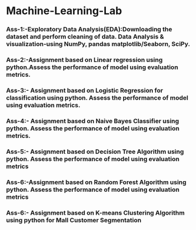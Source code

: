 # Machine-Learning-Lab

<h3>Ass-1:-Exploratory Data Analysis(EDA):Downloading the dataset and perform cleaning of data. Data 
Analysis & visualization-using NumPy, pandas matplotlib/Seaborn, SciPy.</h3>

<h3>Ass-2:-Assignment based on Linear regression using python.Assess the performance of model using 
evaluation metrics. </h3>

<h3>Ass-3:- Assignment based on Logistic Regression for classification using python. Assess the performance 
of model using evaluation metrics. </h3>

<h3>Ass-4:- Assignment based on Naive Bayes Classifier using python. Assess the performance of model using 
evaluation metrics.</h3>

<h3>Ass-5:- Assignment based on Decision Tree Algorithm using python. Assess the performance of model 
using evaluation metrics </h3>

<h3>Ass-6:-Assignment based on Random Forest Algorithm using python. Assess the performance of model 
using evaluation metrics </h3>

<h3>Ass-6:- Assignment based on K-means Clustering Algorithm using python for Mall Customer 
Segmentation</h3>
